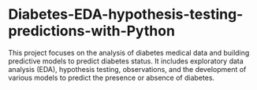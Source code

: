 # Diabetes-EDA-hypothesis-testing-predictions-with-Python
This project focuses on the analysis of diabetes medical data and building predictive models to predict diabetes status. It includes exploratory data analysis (EDA), hypothesis testing, observations, and the development of various models to predict the presence or absence of diabetes.
